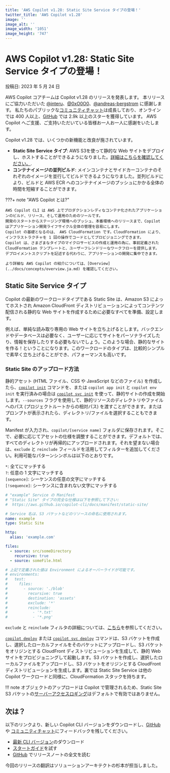 ```yaml
---
title: 'AWS Copilot v1.28: Static Site Service タイプの登場！'
twitter_title: 'AWS Copilot v1.28'
image: ''
image_alt: ''
image_width: '1051'
image_height: '747'
---
```


# AWS Copilot v1.28: Static Site Service タイプの登場！

投稿日: 2023 年 5 月 24 日

AWS Copilot コアチームは Copilot v1.28 のリリースを発表します。
本リリースにご協力いただいた [@interu](https://github.com/interu)、[@0xO0O0](https://github.com/0xO0O0)、[@andreas-bergstrom](https://github.com/andreas-bergstrom) に感謝します。
私たちのパブリックな[コミュニティチャット](https://app.gitter.im/#/room/#aws_copilot-cli:gitter.im)は成長しており、オンラインでは 400 人以上、[GitHub](http://github.com/aws/copilot-cli/) では 2.9k 以上のスターを獲得しています。
AWS Copilot へご支援、ご支持いただいている皆様お一人お一人に感謝をいたします。

Copilot v1.28 では、いくつかの新機能と改良が施されています。

- **Static Site Service タイプ**: AWS S3を使って静的な Web サイトをデプロイし、ホストすることができるようになりました。[詳細はこちらを確認してください。](#static-site-service-type).
- **コンテナイメージの並列ビルド**: メインコンテナとサイドカーコンテナのそれぞれのイメージを並行してビルドできるようになりました。並列ビルドにより、ビルドと AWS ECR へのコンテナイメージのプッシュにかかる全体の時間を短縮することができます。

???+ note "AWS Copilot とは?"

    AWS Copilot CLI は AWS 上でプロダクションレディなコンテナ化されたアプリケーションのビルド、リリース、そして運用のためのツールです。
    開発のスタートからステージング環境へのプッシュ、本番環境へのリリースまで、Copilot はアプリケーション開発ライフサイクル全体の管理を容易にします。
    Copilot の基礎となるのは、 AWS CloudFormation です。CloudFormation により、インフラストラクチャを 1 回の操作でコードとしてプロビジョニングできます。
    Copilot は、さまざまなタイプのマイクロサービスの作成と運用の為に、事前定義された CloudFormation テンプレートと、ユーザーフレンドリーなワークフローを提供します。
    デプロイメントスクリプトを記述する代わりに、アプリケーションの開発に集中できます。

    より詳細な AWS Copilot の紹介については、[Overview](../docs/concepts/overview.ja.md) を確認してください。

<a id="static-site-service-type"></a>
## Static Site Service タイプ
Copilot の最新のワークロードタイプである Static Site は、Amazon S3 によってホストされ Amazon CloudFront ディストリビューションによってコンテンツ配信される静的な Web サイトを作成するために必要なすべてを準備、設定します。

例えば、単純な読み取り専用の Web サイトを立ち上げるとします。バックエンドやデータベースは必要なく、ユーザーに応じてサイトをパーソナライズしたり、情報を保存したりする必要もないでしょう。このような場合、静的なサイトを作る！ということになります。このワークロードのタイプは、比較的シンプルで素早く立ち上げることができ、パフォーマンスも高いです。

### Static Site のアップロード方法
静的アセット (HTML ファイル、CSS や JavaScript などのファイル) を作成したら、[`copilot init`](../docs/commands/init.ja.md) コマンドを、または `copilot app init` と `copilot env init` を実行済みの場合は [`copilot svc init`](../docs/commands/svc-init.ja.md) を使って、静的サイトの作成を開始します。`--sources` フラグを使用して、静的リソースのディレクトリやファイルへのパス (プロジェクトルートからの相対パス) を渡すことができます。またはプロンプトが表示されたら、ディレクトリ/ファイルを選択することもできます。

Manifest が入力され、`copilot/[service name]` フォルダに保存されます。そこで、必要に応じてアセットの仕様を調整することができます。デフォルトでは、すべてのディレクトリが再帰的にアップロードされます。それを望まない場合は、`exclude` と `reinclude` フィールドを活用してフィルターを追加してください。利用可能なパターンシンボルは以下のとおりです。

`*`: 全てにマッチする  
`?`: 任意の 1 文字にマッチする  
`[sequence]`: シーケンスの任意の文字にマッチする  
`[!sequence]`: シーケンスに含まれない文字にマッチする  

```yaml
# "example" Service の Manifest
# "Static Site" タイプの完全な仕様は以下を参照して下さい:
#  https://aws.github.io/copilot-cli/docs/manifest/static-site/

# Service 名は、S3 バケットなどのリソースの命名に使用されます。
name: example
type: Static Site

http:
  alias: 'example.com'

files:
  - source: src/someDirectory
    recursive: true
  - source: someFile.html

# 上記で定義された値は Environment によるオーバーライドが可能です。
# environments:
#   test:
#     files:
#       - source: './blob'
#         recursive: true
#         destination: 'assets'
#         exclude: '*'
#         reinclude:
#           - '*.txt'
#           - '*.png'
```
`exclude` と `reinclude` フィルタの詳細については、[こちら](https://awscli.amazonaws.com/v2/documentation/api/latest/reference/s3/index.html#use-of-exclude-and-include-filters)を参照してください。

[`copilot deploy`](../docs/commands/deploy.ja.md) または [`copilot svc deploy`](../docs/commands/svc-deploy.ja.md) コマンドは、S3 バケットを作成し、選択したローカルファイルをそのバケットにアップロードし、S3 バケットをオリジンとする CloudFront ディストリビューションを生成して、静的 Web サイトをプロビジョニングして起動します。S3 バケットを作成し、選択したローカルファイルをアップロードし、S3 バケットをオリジンとする CloudFront ディストリビューションを生成します。裏では Static Site Service は他の Copilot ワークロードと同様に、CloudFormation スタックを持ちます。

!!! note
    オブジェクトのアップロードは Copilot で管理されるため、Static Site S3 バケットの[サーバーアクセスロギング](https://docs.aws.amazon.com/AmazonS3/latest/userguide/ServerLogs.html)はデフォルトで有効ではありません。

## 次は？

以下のリンクより、新しい Copilot CLI バージョンをダウンロードし、[GitHub](https://github.com/aws/copilot-cli/) や [コミュニティチャット](https://gitter.im/aws/copilot-cli)にフィードバックを残してください。

- [最新 CLI バージョン](../docs/getting-started/install.ja.md)のダウンロード
- [スタートガイド](../docs/getting-started/first-app-tutorial.ja.md)を試す
- [GitHub](https://github.com/aws/copilot-cli/releases/tag/v1.28.0) でリリースノートの全文を読む

今回のリリースの翻訳はソリューションアーキテクトの杉本が担当しました。


